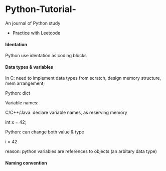 # Python-Tutorial-

An journal of Python study 
  - Practice with Leetcode 
  
#### Identation 
Python use identation as coding blocks 

#### Data types & variables 
In C: need to implement data types from scratch, design memory structure, mem arrangement;

Python: dict

Variable names: 

C/C++/Java: declare variable names, as reserving memory 

  int x = 42;
  
Python: can change both value & type  

  i = 42
  
  reason: python variables are references to objects (an arbitary data type)
  
#### Naming convention 

  
